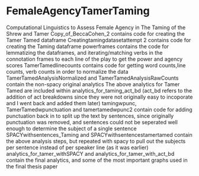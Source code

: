 # FemaleAgencyTamerTaming
Computational Linguistics to Assess Female Agency in The Taming of the Shrew and Tamer
Copy_of_BeccaCohen_2 contains code for creating the Tamer Tamed dataframe
Creatingtamingdatasetattempt 2 contains code for creating the Taming dataframe
powerframes contains the code for lemmatizing the dataframes, and iterating/matching verbs in the connotation frames to each line of the play to get the power and agency scores
TamerTamedlinecounts contains code for getting word counts,line counts, verb counts in order to normalize the data
TamerTamedAnalysisNormalized and TamerTamedAnalysisRawCounts contain the non-spacy original analytics
The above analytics for Tamer Tamed are included within analytics_for_taming_act_bd (act_bd refers to the addition of act breakdowns since they were not originally easy to incoporate and I went back and added them later)
tamingwpunc, TamerTamedwpunctuation and tamertamedwpunc2 contain code for adding punctuation back in to split up the text by sentences, since originally punctuation was removed, and sentences could not be seperated well enough to determine the subject of a single sentence\
SPACYwithsentences_Taming and SPACYwithsentencestamertamed contain the above analysis steps, but repeated with spacy to pull out the subjects per sentence instead of per speaker line (as it was earlier)
analytics_for_tamer_withSPACY and analytics_for_tamer_with_act_bd contain the final analytics, and some of the most important graphs used in the final thesis paper
